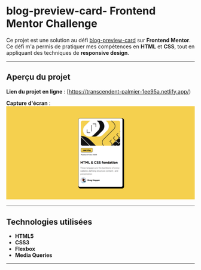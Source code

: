 # blog-preview-card- Frontend Mentor Challenge

Ce projet est une solution au défi [blog-preview-card](https://www.frontendmentor.io/challenges/blog-preview-card-ckPaj01IcS) sur **Frontend Mentor**. Ce défi m'a permis de pratiquer mes compétences en **HTML** et **CSS**, tout en appliquant des techniques de **responsive design**.

---

##  **Aperçu du projet**

 **Lien du projet en ligne** : [https://transcendent-palmier-1ee95a.netlify.app/)

 **Capture d'écran** :  
![Aperçu du projet](screenshot-blog.png)

---

##  **Technologies utilisées**
- **HTML5**
- **CSS3** 
- **Flexbox** 
- **Media Queries** 
---
